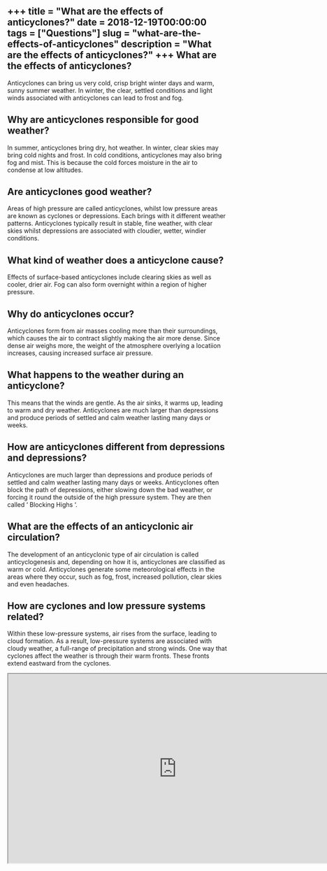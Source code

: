 +++
title = "What are the effects of anticyclones?"
date = 2018-12-19T00:00:00
tags = ["Questions"]
slug = "what-are-the-effects-of-anticyclones"
description = "What are the effects of anticyclones?"
+++
What are the effects of anticyclones?
-------------------------------------

Anticyclones can bring us very cold, crisp bright winter days and warm, sunny summer weather. In winter, the clear, settled conditions and light winds associated with anticyclones can lead to frost and fog.

Why are anticyclones responsible for good weather?
--------------------------------------------------

In summer, anticyclones bring dry, hot weather. In winter, clear skies may bring cold nights and frost. In cold conditions, anticyclones may also bring fog and mist. This is because the cold forces moisture in the air to condense at low altitudes.

Are anticyclones good weather?
------------------------------

Areas of high pressure are called anticyclones, whilst low pressure areas are known as cyclones or depressions. Each brings with it different weather patterns. Anticyclones typically result in stable, fine weather, with clear skies whilst depressions are associated with cloudier, wetter, windier conditions.

What kind of weather does a anticyclone cause?
----------------------------------------------

Effects of surface-based anticyclones include clearing skies as well as cooler, drier air. Fog can also form overnight within a region of higher pressure.

Why do anticyclones occur?
--------------------------

Anticyclones form from air masses cooling more than their surroundings, which causes the air to contract slightly making the air more dense. Since dense air weighs more, the weight of the atmosphere overlying a locatiion increases, causing increased surface air pressure.

What happens to the weather during an anticyclone?
--------------------------------------------------

This means that the winds are gentle. As the air sinks, it warms up, leading to warm and dry weather. Anticyclones are much larger than depressions and produce periods of settled and calm weather lasting many days or weeks.

How are anticyclones different from depressions and depressions?
----------------------------------------------------------------

Anticyclones are much larger than depressions and produce periods of settled and calm weather lasting many days or weeks. Anticyclones often block the path of depressions, either slowing down the bad weather, or forcing it round the outside of the high pressure system. They are then called ‘ Blocking Highs ‘.

What are the effects of an anticyclonic air circulation?
--------------------------------------------------------

The development of an anticyclonic type of air circulation is called anticyclogenesis and, depending on how it is, anticyclones are classified as warm or cold. Anticyclones generate some meteorological effects in the areas where they occur, such as fog, frost, increased pollution, clear skies and even headaches.

How are cyclones and low pressure systems related?
--------------------------------------------------

Within these low-pressure systems, air rises from the surface, leading to cloud formation. As a result, low-pressure systems are associated with cloudy weather, a full-range of precipitation and strong winds. One way that cyclones affect the weather is through their warm fronts. These fronts extend eastward from the cyclones.

<iframe allow="accelerometer; autoplay; clipboard-write; encrypted-media; gyroscope; picture-in-picture" allowfullscreen="" class="__youtube_prefs__  epyt-is-override  no-lazyload" data-no-lazy="1" data-origheight="433" data-origwidth="770" data-skipgform_ajax_framebjll="" height="433" id="_ytid_33847" loading="lazy" src="https://www.youtube.com/embed/DquXO2FEl0Q?enablejsapi=1&autoplay=0&cc_load_policy=0&cc_lang_pref=&iv_load_policy=1&loop=0&modestbranding=0&rel=1&fs=1&playsinline=0&autohide=2&theme=dark&color=red&controls=1&" title="YouTube player" width="770"></iframe>